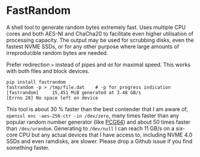 # FastRandom

A shell tool to generate random bytes extremely fast. Uses multiple CPU cores and both AES-NI and ChaCha20 to facilitate even higher utilisation of processing capacity. The output may be used for scrubbing disks, even the fastest NVME SSDs, or for any other purpose where large amounts of irreproducible random bytes are needed.

Prefer redirection `>` instead of pipes and `dd` for maximal speed. This works with both files and block devices.

```
pip install fastrandom
fastrandom -p > /tmp/file.dat    # -p for progress indication
[fastrandom]     15,451 MiB generated at 3.48 GB/s
[Errno 28] No space left on device
```

This tool is about 30 % faster than the best contender that I am aware of, `openssl enc -aes-256-ctr -in /dev/zero`, many times faster than any popular random number generator (like [PCG64](https://www.pcg-random.org/index.html)) and about 50 times faster than `/dev/urandom`. Generating to `/dev/null` I can reach 11 GB/s on a six-core CPU but any actual devices that I have access to, including NVME 4.0 SSDs and even ramdisks, are slower. Please drop a Github issue if you find something faster.
